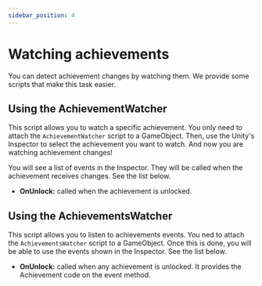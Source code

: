 ```yaml
---
sidebar_position: 4
---
```


# Watching achievements

You can detect achievement changes by watching them. We provide some scripts that make this task easier.

## Using the AchievementWatcher

This script allows you to watch a specific achievement. You only need to attach the `AchievementWatcher` script to a GameObject. Then, use the Unity's Inspector to select the achievement you want to watch. And now you are watching achievement changes!

You will see a list of events in the Inspector. They will be called when the achievement receives changes. See the list below.

- **OnUnlock:** called when the achievement is unlocked.

## Using the AchievementsWatcher

This script allows you to listen to achievements events. You ned to attach the `AchievementsWatcher` script to a GameObject. Once this is done, you will be able to use the events shown in the Inspector. See the list below.

- **OnUnlock:** called when any achievement is unlocked. It provides the Achievement code on the event method.
